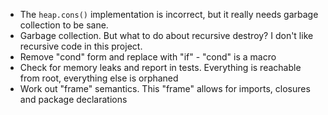 * The `heap.cons()` implementation is incorrect, but it really needs garbage collection to be sane.
* Garbage collection. But what to do about recursive destroy? I don't like recursive code in this project.
* Remove "cond" form and replace with "if" - "cond" is a macro
* Check for memory leaks and report in tests. Everything is reachable from root, everything else is orphaned
* Work out "frame" semantics. This "frame" allows for imports, closures and package declarations
